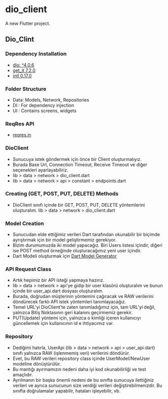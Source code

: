 # dio_client

A new Flutter project.

## Dio_Clint

### Dependency Installation
* [dio: ^4.0.6](https://pub.dev/packages/dio)
* [get_it 7.2.0](https://pub.dev/packages/get_it)
* [intl 0.17.0](https://pub.dev/packages/intl)

### Folder Structure
* Data: Models, Network, Repositories
* DI : For dependency injection
* UI :  Contains screens, widgets

### ReqRes API
* [reqres.in](https://reqres.in/)

### DioClient
* Sunucuya istek göndermek için önce bir Client oluşturmalıyız.
* Burada Base Url, Connection Timeout, Receive Timeout ve diğer seçenekleri ayarlayabiliriz.
* lib > data > network > dio_client.dart 
* lib > data > network > api > constant > endpoints.dart

### Creating (GET, POST, PUT, DELETE) Methods
* DioClient sınıfı içinde bir GET, POST, PUT, DELETE yöntemlerini oluşturalım. lib > data > network > dio_client.dart

### Model Creation
* Sunucudan elde ettiğimiz verileri Dart tarafından okunabilir bir biçimde ayrıştırmak için bir model geliştirmemiz gerekiyor.
* Bizim durumumuzda iki model yapacağız. Biri Users listesi içindir, diğeri ise POST method örneğinde oluşturacağımız yeni user içindir.
* Dart Modeli oluşturmak için [Dart Model Generator](https://javiercbk.github.io/json_to_dart/)

### API Request Class
* Artık hepimiz bir API isteği yapmaya hazırız.
* lib > data > network > api'ye gidip bir user klasörü oluşturalım ve bunun içinde bir user_api.dart dosyası oluşturalım.
* Burada, doğrudan müşterinin yöntemini çağıracak ve RAW verilerini döndürecek farklı API istek yöntemleri tanımlayacağız.
* Temel URL'yi DioClient'te zaten tanımladığımız için, tam URL'yi değil, yalnızca Bitiş Noktasının geri kalanını geçirmemiz gerekir.
* PUT(Update) yöntemi için, yalnızca o kimliği içeren kullanıcıyı güncellemek için kullanıcının id e ihtiyacımız var.

### Repository
* Dediğimi hatırla, UserApi (lib > data > network > api > user_api.dart) sınıfı yalnızca RAW (işlenmemiş veri) verilerini döndürür.
* Evet, bu RAW verileri repository class içinde UserModel/NewUser modeline dönüştürülür.
* Bu mantığı ayırmamızın nedeni daha iyi kod okunabilirliği ve test amaçlıdır.
* Ayrılmanın bir başka önemli nedeni de bu sınıfta sunucuya ilettiğiniz verileri ve ayrıca sunucunun size verdiği verileri değiştirebilmenizdir. Bu sınıfta doğrulamalar yapabilir, hataları işleyebilir, vb.






